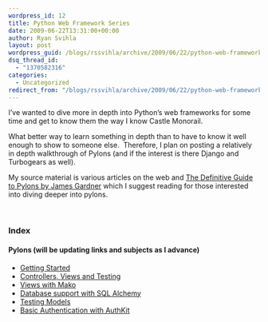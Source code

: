 ```yaml
---
wordpress_id: 12
title: Python Web Framework Series
date: 2009-06-22T13:31:00+00:00
author: Ryan Svihla
layout: post
wordpress_guid: /blogs/rssvihla/archive/2009/06/22/python-web-framework-series.aspx
dsq_thread_id:
  - "1370582316"
categories:
  - Uncategorized
redirect_from: "/blogs/rssvihla/archive/2009/06/22/python-web-framework-series.aspx/"
---
```

I&rsquo;ve wanted to dive more in depth into Python&rsquo;s web frameworks for some time and get to know them the way I know Castle Monorail.&nbsp;&nbsp; 

What better way to learn something in depth than to have to know it well enough to show to someone else.&nbsp; Therefore, I plan on posting a relatively in depth walkthrough of Pylons (and if the interest is there Django and Turbogears as well). 

My source material is various articles on the web and <a target="_blank" href="http://pylonsbook.com/">The Definitive Guide to Pylons by James Gardner</a> which I suggest reading for those interested into diving deeper into pylons.

&nbsp;

### 

### Index

#### Pylons (will be updating links and subjects as I advance)

  * <a target="_self" href="/blogs/rssvihla/archive/2009/06/23/python-web-framework-series-pylons-part-1-getting-started.aspx" title="Getting Started">Getting Started </a>
  * <a target="_self" href="/blogs/rssvihla/archive/2009/06/24/python-web-framework-series-pylons-part-2-controllers-and-views.aspx" title="Controllers, Views and Testing">Controllers, Views and Testing </a>
  * <a target="_self" href="/blogs/rssvihla/archive/2009/06/25/python-web-framework-series-pylons-part-3-views-with-mako.aspx" title="Views With Mako">Views with Mako </a>
  * <a target="_self" href="/blogs/rssvihla/archive/2009/06/28/python-web-framework-series-pylons-part-4-database-support-with-sql-alchemy.aspx" title="Introductory Database Support with Sql Alchemy">Database support with SQL Alchemy</a> 
  * [Testing Models](/blogs/rssvihla/archive/2009/07/02/python-web-framework-series-pylons-part-5-testing-models.aspx)
  * <a target="_self" title="Basic Authentication with AuthKit" href="/blogs/rssvihla/archive/2009/07/03/python-web-framework-series-pylons-part-6-authentication-and-authorization-with-authkit.aspx">Basic Authentication with AuthKit</a>